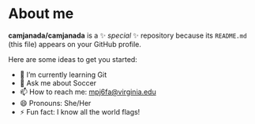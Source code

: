 # About me


**camjanada/camjanada** is a ✨ _special_ ✨ repository because its `README.md` (this file) appears on your GitHub profile.

Here are some ideas to get you started:

- 🌱 I’m currently learning Git
- 💬 Ask me about Soccer
- 📫 How to reach me: mpj6fa@virginia.edu
- 😄 Pronouns: She/Her
- ⚡ Fun fact: I know all the world flags!


